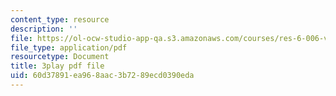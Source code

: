 ```yaml
---
content_type: resource
description: ''
file: https://ol-ocw-studio-app-qa.s3.amazonaws.com/courses/res-6-006-video-demonstrations-in-lasers-and-optics-spring-2008/60d37891ea968aac3b7289ecd0390eda_G9kl6-lRHNs.pdf
file_type: application/pdf
resourcetype: Document
title: 3play pdf file
uid: 60d37891-ea96-8aac-3b72-89ecd0390eda
---
```

